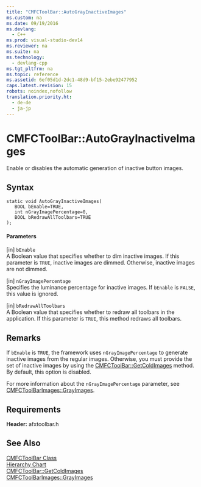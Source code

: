 ```yaml
---
title: "CMFCToolBar::AutoGrayInactiveImages"
ms.custom: na
ms.date: 09/19/2016
ms.devlang: 
  - C++
ms.prod: visual-studio-dev14
ms.reviewer: na
ms.suite: na
ms.technology: 
  - devlang-cpp
ms.tgt_pltfrm: na
ms.topic: reference
ms.assetid: 6ef05d1d-2dc1-48d9-bf15-2ebe92477952
caps.latest.revision: 15
robots: noindex,nofollow
translation.priority.ht: 
  - de-de
  - ja-jp
---
```

# CMFCToolBar::AutoGrayInactiveImages
Enable or disables the automatic generation of inactive button images.  
  
## Syntax  
  
```  
static void AutoGrayInactiveImages(  
   BOOL bEnable=TRUE,  
   int nGrayImagePercentage=0,  
   BOOL bRedrawAllToolbars=TRUE   
);  
```  
  
#### Parameters  
 [in] `bEnable`  
 A Boolean value that specifies whether to dim inactive images. If this parameter is `TRUE`, inactive images are dimmed. Otherwise, inactive images are not dimmed.  
  
 [in] `nGrayImagePercentage`  
 Specifies the luminance percentage for inactive images. If `bEnable` is `FALSE`, this value is ignored.  
  
 [in] `bRedrawAllToolbars`  
 A Boolean value that specifies whether to redraw all toolbars in the application. If this parameter is `TRUE`, this method redraws all toolbars.  
  
## Remarks  
 If `bEnable` is `TRUE`, the framework uses `nGrayImagePercentage` to generate inactive images from the regular images. Otherwise, you must provide the set of inactive images by using the [CMFCToolBar::GetColdImages](../vs140/CMFCToolBar--GetColdImages.md) method. By default, this option is disabled.  
  
 For more information about the `nGrayImagePercentage` parameter, see [CMFCToolBarImages::GrayImages](../vs140/CMFCToolBarImages--GrayImages.md).  
  
## Requirements  
 **Header:** afxtoolbar.h  
  
## See Also  
 [CMFCToolBar Class](../Topic/CMFCToolBar%20Class.md)   
 [Hierarchy Chart](../vs140/Hierarchy-Chart.md)   
 [CMFCToolBar::GetColdImages](../vs140/CMFCToolBar--GetColdImages.md)   
 [CMFCToolBarImages::GrayImages](../vs140/CMFCToolBarImages--GrayImages.md)